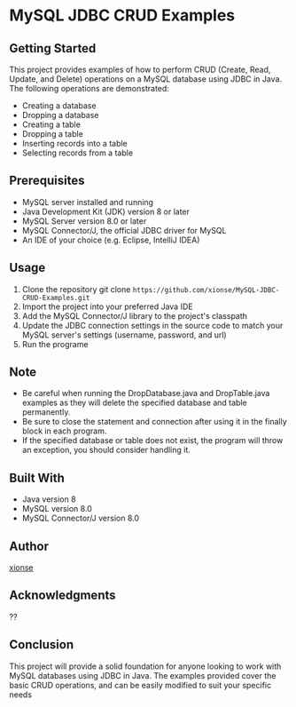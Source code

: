 # MySQL JDBC CRUD Examples

## Getting Started
This project provides examples of how to perform CRUD (Create, Read, Update, and Delete) operations on a MySQL database using JDBC in Java. The following operations are demonstrated:
- Creating a database
- Dropping a database
- Creating a table
- Dropping a table
- Inserting records into a table
- Selecting records from a table

## Prerequisites
- MySQL server installed and running
- Java Development Kit (JDK) version 8 or later
- MySQL Server version 8.0 or later
- MySQL Connector/J, the official JDBC driver for MySQL
- An IDE of your choice (e.g. Eclipse, IntelliJ IDEA)

## Usage
1. Clone the repository git clone `https://github.com/xionse/MySQL-JDBC-CRUD-Examples.git`
2. Import the project into your preferred Java IDE
3. Add the MySQL Connector/J library to the project's classpath
4. Update the JDBC connection settings in the source code to match your MySQL server's settings (username, password, and url)
5. Run the programe

## Note
- Be careful when running the DropDatabase.java and DropTable.java examples as they will delete the specified database and table permanently.
- Be sure to close the statement and connection after using it in the finally block in each program.
- If the specified database or table does not exist, the program will throw an exception, you should consider handling it.

## Built With
- Java version 8
- MySQL version 8.0
- MySQL Connector/J version 8.0

## Author
[xionse](https://github.com/Xionse) 
## Acknowledgments
??
## Conclusion
This project will provide a solid foundation for anyone looking to work with MySQL databases using JDBC in Java. The examples provided cover the basic CRUD operations, and can be easily modified to suit your specific needs


